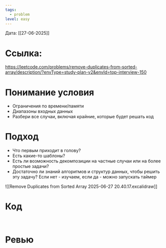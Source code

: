 ```yaml
---
tags:
  - problem
level: easy
---
```


Дата: [[27-06-2025]]

# Ссылка: 
https://leetcode.com/problems/remove-duplicates-from-sorted-array/description/?envType=study-plan-v2&envId=top-interview-150

# Понимание условия
 - Ограничения по времени/памяти
 - Диапазоны входных данных
 - Разбери все случаи, включая крайние, которые будет решать код

# Подход
- Что первым приходит в голову?
- Есть какие-то шаблоны?
- Есть ли возможность декомпозиции на частные случаи или на более простые задачи?
- Достаточно ли знаний алгоритмов и структур данных, чтобы решить эту задачу? Если нет - изучаем, если да - можно запускать таймер

![[Remove Duplicates from Sorted Array 2025-06-27 20.40.17.excalidraw]]
# Код
```python
	
```
# Ревью
